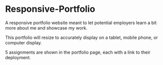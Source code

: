 # Responsive-Portfolio

A responsive portfolio website meant to let potential employers learn a bit more about me and showcase my work.

This portfolio will resize to accurately display on a tablet, mobile phone, or computer display.

5 assignments are shown in the portfolio page, each with a link to their deployment.